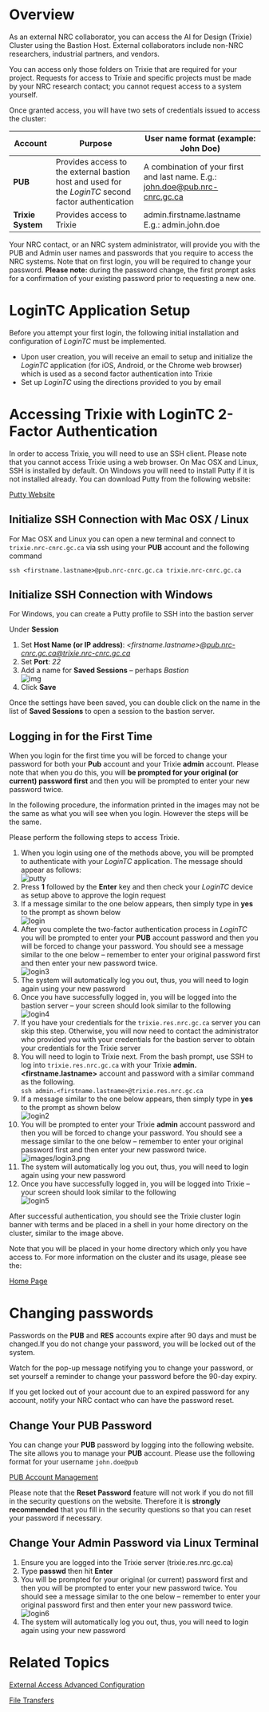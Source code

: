 # Overview

As an external NRC collaborator, you can access the AI for Design (Trixie) Cluster using the
Bastion Host. External collaborators include non-NRC researchers, industrial partners, and vendors.

You can access only those folders on Trixie that are required for your project. Requests for access
to Trixie and specific projects must be made by your NRC research contact; you cannot request
access to a system yourself.

Once granted access, you will have two sets of credentials issued to access the cluster:

| Account           |Purpose           | User name format (example: John Doe)            |
| ----------------- | ---------------- | ----------------------------------------------- |
| **PUB**           | Provides access to the external bastion host and used for the *LoginTC* second factor authentication | A combination of your first and last name. E.g.: john.doe@pub.nrc-cnrc.gc.ca |
| **Trixie System** | Provides access to Trixie | admin.firstname.lastname E.g.: admin.john.doe |

Your NRC contact, or an NRC system administrator, will provide you with the PUB and Admin user
names and passwords that you require to access the NRC systems. Note that on first login, you will
be required to change your password. **Please note:** during the password change, the first prompt
asks for a confirmation of your existing password prior to requesting a new one.

# LoginTC Application Setup

Before you attempt your first login, the following initial installation and configuration of
*LoginTC* must be implemented.

* Upon user creation, you will receive an email to setup and initialize the *LoginTC* application
  (for iOS, Android, or the Chrome web browser) which is used as a second factor authentication
  into Trixie
* Set up *LoginTC* using the directions provided to you by email

# Accessing Trixie with LoginTC 2-Factor Authentication

In order to access Trixie, you will need to use an SSH client. Please note that you cannot access
Trixie using a web browser. On Mac OSX and Linux, SSH is installed by default. On Windows you will
need to install Putty if it is not installed already. You can download Putty from the following
website:

[Putty Website](https://www.putty.org/)

## Initialize SSH Connection with Mac OSX / Linux

For Mac OSX and Linux you can open a new terminal and connect to ``trixie.nrc-cnrc.gc.ca`` via ssh
using your **PUB** account and the following command

``ssh <firstname.lastname>@pub.nrc-cnrc.gc.ca trixie.nrc-cnrc.gc.ca``

## Initialize SSH Connection with Windows

For Windows, you can create a Putty profile to SSH into the bastion server

Under **Session**

1. Set **Host Name (or IP address)**: *<firstname.lastname\>@pub.nrc-cnrc.gc.ca@trixie.nrc-cnrc.gc.ca*
1. Set **Port**: *22*
1. Add a name for **Saved Sessions** – perhaps *Bastion*<br>
   ![img](images/bastion-putty-1.png)</br>
1. Click **Save**

Once the settings have been saved, you can double click on the name in the list of
**Saved Sessions** to open a session to the bastion server.

## Logging in for the First Time

When you login for the first time you will be forced to change your password for both your **Pub**
account and your Trixie **admin** account. Please note that when you do this, you will
**be prompted for your original (or current) password first** and then you will be prompted to
enter your new password twice.

In the following procedure, the information printed in the images may not be the same as what you
will see when you login. However the steps will be the same.

Please perform the following steps to access Trixie.

1. When you login using one of the methods above, you will be prompted to authenticate with your
   *LoginTC* application. The message should appear as follows:<br>
   ![putty](images/trixie-putty-loginTC.png)
1. Press **1** followed by the **Enter** key and then check your *LoginTC* device as setup above to
   approve the login request
1. If a message similar to the one below appears, then simply type in **yes** to the prompt as
   shown below<br>
   ![login](images/login2.png)
1. After you complete the two-factor authentication process in *LoginTC* you will be prompted to
   enter your **PUB** account password and then you will be forced to change your password. You 
   should see a message similar to the one below – remember to enter your original password first
   and then enter your new password twice.<br>
   ![login3](images/login3.png)
1. The system will automatically log you out, thus, you will need to login again using your new
   password
1. Once you have successfully logged in, you will be logged into the bastion server – your screen
   should look similar to the following<br>
   ![login4](images/login4.png)
1. If you have your credentials for the ``trixie.res.nrc.gc.ca`` server you can skip this step.
   Otherwise, you will now need to contact the administrator who provided you with your credentials
   for the bastion server to obtain your credentials for the Trixie server
1. You will need to login to Trixie next. From the bash prompt, use SSH to log into
   ``trixie.res.nrc.gc.ca`` with your Trixie **admin.<firstname.lastname\>** account and password
   with a similar command as the following.<br>
   ``ssh admin.<firstname.lastname>@trixie.res.nrc.gc.ca``
1. If a message similar to the one below appears, then simply type in **yes** to the prompt as
   shown below<br>
   ![login2](images/login2.png)
1. You will be prompted to enter your Trixie **admin** account password and then you will be
   forced to change your password. You should see a message similar to the one below – remember to
   enter your original password first and then enter your new password twice.<br>
    ![images/login3.png](images/login3.png)
1. The system will automatically log you out, thus, you will need to login again using your new
   password
1. Once you have successfully logged in, you will be logged into Trixie – your screen should look
   similar to the following<br>
    ![login5](images/login5.png)

After successful authentication, you should see the Trixie cluster login banner with terms and be
placed in a shell in your home directory on the cluster, similar to the image above.

Note that you will be placed in your home directory which only you have access to. For more
information on the cluster and its usage, please see the:

[Home Page](index.md)

# Changing passwords

Passwords on the **PUB** and **RES** accounts expire after 90 days and must be changed.If you do
not change your password, you will be locked out of the system.

Watch for the pop-up message notifying you to change your password, or set yourself a reminder to
change your password before the 90-day expiry.

If you get locked out of your account due to an expired password for any account, notify your NRC
contact who can have the password reset.

## Change Your **PUB** Password

You can change your **PUB** password by logging into the following website. The site allows you to
manage your **PUB** account. Please use the following format for your username ``john.doe@pub``

[PUB Account Management](https://login-connexion.nrc-cnrc.gc.ca)

Please note that the **Reset Password** feature will not work if you do not fill in the security
questions on the website. Therefore it is **strongly recommended** that you fill in the security
questions so that you can reset your password if necessary.

## Change Your Admin Password via Linux Terminal

1. Ensure you are logged into the Trixie server (trixie.res.nrc.gc.ca)
1. Type **passwd** then hit **Enter**
1. You will be prompted for your original (or current) password first and then you will be prompted
   to enter your new password twice. You should see a message similar to the one below – remember
   to enter your original password first and then enter your new password twice.<br>
   ![login6](images/login6.png)</br>
1. The system will automatically log you out, thus, you will need to login again using your new
   password

# Related Topics

[External Access Advanced Configuration](External-Access-Advanced-Configuration.md)

[File Transfers](File-Transfers.md)
